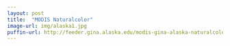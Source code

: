 ```yaml
---
layout: post
title:  "MODIS Naturalcolor"
image-url: img/alaska1.jpg
puffin-url: http://feeder.gina.alaska.edu/modis-gina-alaska-naturalcolor-images/2013_06_18_22_17_jd169
---
```

